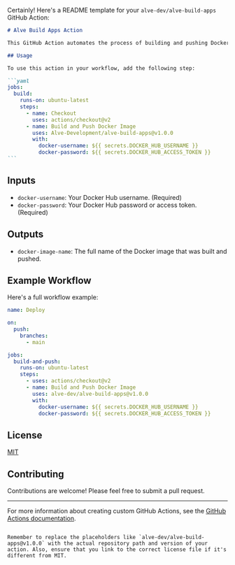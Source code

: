 Certainly! Here's a README template for your `alve-dev/alve-build-apps` GitHub Action:

````markdown
# Alve Build Apps Action

This GitHub Action automates the process of building and pushing Docker images with caching, utilizing the dynamic generation of Docker image names based on repository, branch, and commit hash.

## Usage

To use this action in your workflow, add the following step:

```yaml
jobs:
  build:
    runs-on: ubuntu-latest
    steps:
      - name: Checkout
        uses: actions/checkout@v2
      - name: Build and Push Docker Image
        uses: Alve-Development/alve-build-apps@v1.0.0
        with:
          docker-username: ${{ secrets.DOCKER_HUB_USERNAME }}
          docker-password: ${{ secrets.DOCKER_HUB_ACCESS_TOKEN }}
```
````

## Inputs

- `docker-username`: Your Docker Hub username. (Required)
- `docker-password`: Your Docker Hub password or access token. (Required)

## Outputs

- `docker-image-name`: The full name of the Docker image that was built and pushed.

## Example Workflow

Here's a full workflow example:

```yaml
name: Deploy

on:
  push:
    branches:
      - main

jobs:
  build-and-push:
    runs-on: ubuntu-latest
    steps:
      - uses: actions/checkout@v2
      - name: Build and Push Docker Image
        uses: alve-dev/alve-build-apps@v1.0.0
        with:
          docker-username: ${{ secrets.DOCKER_HUB_USERNAME }}
          docker-password: ${{ secrets.DOCKER_HUB_ACCESS_TOKEN }}
```

## License

[MIT](LICENSE)

## Contributing

Contributions are welcome! Please feel free to submit a pull request.

---

For more information about creating custom GitHub Actions, see the [GitHub Actions documentation](https://docs.github.com/en/actions).

```

Remember to replace the placeholders like `alve-dev/alve-build-apps@v1.0.0` with the actual repository path and version of your action. Also, ensure that you link to the correct license file if it's different from MIT.
```
